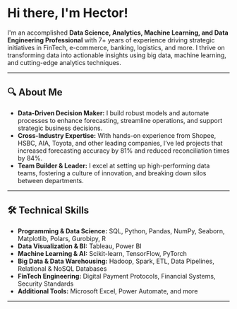 # Hi there, I'm Hector! 

I'm an accomplished **Data Science, Analytics, Machine Learning, and Data Engineering Professional** with 7+ years of experience driving strategic initiatives in FinTech, e-commerce, banking, logistics, and more. I thrive on transforming data into actionable insights using big data, machine learning, and cutting-edge analytics techniques.

---

## 🔍 About Me

- **Data-Driven Decision Maker:** I build robust models and automate processes to enhance forecasting, streamline operations, and support strategic business decisions.
- **Cross-Industry Expertise:** With hands-on experience from Shopee, HSBC, AIA, Toyota, and other leading companies, I’ve led projects that increased forecasting accuracy by 81% and reduced reconciliation times by 84%.
- **Team Builder & Leader:** I excel at setting up high-performing data teams, fostering a culture of innovation, and breaking down silos between departments.

---

## 🛠️ Technical Skills

- **Programming & Data Science:** SQL, Python, Pandas, NumPy, Seaborn, Matplotlib, Polars, Gurobipy, R  
- **Data Visualization & BI:** Tableau, Power BI  
- **Machine Learning & AI:** Scikit-learn, TensorFlow, PyTorch  
- **Big Data & Data Warehousing:** Hadoop, Spark, ETL, Data Pipelines, Relational & NoSQL Databases  
- **FinTech Engineering:** Digital Payment Protocols, Financial Systems, Security Standards  
- **Additional Tools:** Microsoft Excel, Power Automate, and more

---






